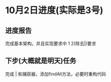 # 10月2日进度(实际是3号)

## 进度报告
完成基本架构，并且实现要求中 1 2(除去|)要求  
  
## 下步(大概就是明天)任务
完成 | 和捕获器，添加findAll方法，必要时重构代码
